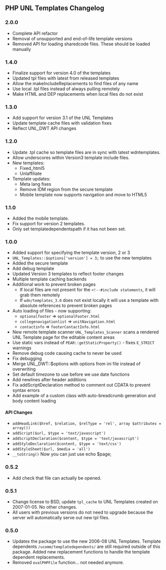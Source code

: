 ## PHP UNL Templates Changelog

### 2.0.0
* Complete API refactor
* Removal of unsupported and end-of-life template versions
* Removed API for loading sharedcode files. These should be loaded manually

### 1.4.0

* Finalize support for version 4.0 of the templates
* Updated tpl files with latest from released templates
* Allow the makeIncludeReplacements to find files of any name
* Use local .tpl files instead of always pulling remotely
* Make HTML and DEP replacements when local files do not exist

### 1.3.0

* Add support for version 3.1 of the UNL Templates
* Update template cache files with validation fixes
* Reflect UNL_DWT API changes

### 1.2.0

* Update .tpl cache so template files are in sync with latest wdntemplates.
* Allow underscores within Version3 template include files.
* New templates:
  * Fixed_html5
  * Unlaffiliate
* Template updates:
  * Meta lang fixes
  * Remove IDM region from the secure template
  * Mobile template now supports navigation and move to HTML5

### 1.1.0

* Added the mobile template.
* Fix support for version 2 templates.
* Only set templatedependentspath if it has not been set.

### 1.0.0

* Added support for specifying the template version, 2 or 3
* `UNL_Templates::$options['version'] = 3;` to use the new templates
* Added the secure template
* Add debug template
* Updated Version 3 templates to reflect footer changes
* Multiple template caching backends
* Additional work to prevent broken pages
  * If local files are not present for the `<!--#include statements`, it will grab them remotely
  * If `wdn/templates_3.0` does not exist locally it will use a template with absolute references to prevent broken pages
* Auto loading of files - now supporting:
  * `optionalfooter` => `optionalFooter.html`
  * `collegenavigationlist` => `unitNavigation.html`
  * `contactinfo` => `footerContactInfo.html`
* New remote template scanner `UNL_Templates_Scanner` scans a rendered UNL Template page for the editable content areas
* Use static vars instead of `PEAR::getStaticProperty()` - fixes `E_STRICT` warnings
* Remove debug code causing cache to never be used
* Fix debugging
* Merge UNL_DWT::$options with options from ini file instead of overwriting
* Set default timezone to use before we use date functions
* Add newlines after header additions
* Fix addScriptDeclaration method to comment out CDATA to prevent syntax errors
* Add example of a custom class with auto-breadcrumb generation and body content loading

#### API Changes

* `addHeadLink($href, $relation, $relType = 'rel', array $attributes = array())`
* `addScript($url, $type = 'text/javascript')`
* `addScriptDeclaration($content, $type = 'text/javascript')`
* `addStyleDeclaration($content, $type = 'text/css')`
* `addStyleSheet($url, $media = 'all')`
* `__toString()` Now you can just use echo $page;

### 0.5.2

*  Add check that file can actually be opened.

### 0.5.1

* Change license to BSD, update `tpl_cache` to UNL Templates created on 2007-01-05. No other changes.
* All users with previous versions do not need to upgrade because the server will automatically serve out new tpl files.

### 0.5.0

* Updates the package to use the new 2006-08 UNL Templates. Template dependents `/ucomm/templatedependents/` are still required outside of this package. Added new replacement functions to handle the template dependent replacements.
* Removed `evalPHPFile` function... not needed anymore.
